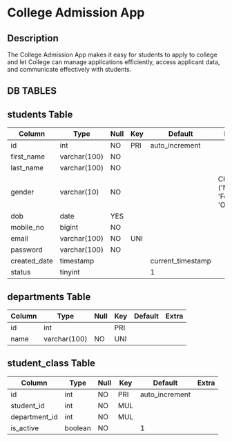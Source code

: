 # College Admission App

## Description

The College Admission App makes it easy for students to apply to college and let College can manage applications efficiently, access applicant data, and communicate effectively with students.

## DB TABLES

## students Table

| Column           | Type         | Null | Key | Default           | Extra                       |
|------------------|--------------|------|-----|-------------------|-----------------------------|
| id               | int          | NO   | PRI | auto_increment    |                             |
| first_name       | varchar(100) | NO   |     |                   |                             |
| last_name        | varchar(100) | NO   |     |                   |                             |
| gender           | varchar(10)  | NO   |     |                   | CHECK ('Male', 'Female', 'Others') |
| dob              | date         | YES  |     |                   |                             |
| mobile_no        | bigint       | NO   |     |                   |                             |
| email            | varchar(100) | NO   | UNI |                   |                             |
| password         | varchar(100) | NO   |     |                   |                             |
| created_date     | timestamp    |      |     | current_timestamp |                             |
| status           | tinyint      |      |     | 1                 |                             |


## departments Table

| Column  | Type         | Null | Key  | Default           | Extra          |
|---------|--------------|------|------|-------------------|----------------|
| id      | int          |      | PRI  |    |                |
| name    | varchar(100) | NO   | UNI  |                   |                |


## student_class Table

| Column         | Type         | Null | Key | Default      | Extra          |
|----------------|--------------|------|-----|--------------|----------------|
| id             | int          | NO   | PRI |auto_increment|                |
| student_id     | int          | NO   | MUL |              |                |
| department_id  | int          | NO   | MUL |              |                |
| is_active      | boolean      | NO   |     | 1            |                |
